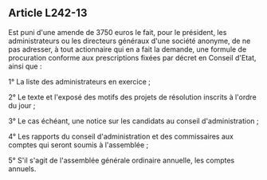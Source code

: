 Article L242-13
----
Est puni d'une amende de 3750 euros le fait, pour le président, les
administrateurs ou les directeurs généraux d'une société anonyme, de ne pas
adresser, à tout actionnaire qui en a fait la demande, une formule de
procuration conforme aux prescriptions fixées par décret en Conseil d'Etat,
ainsi que :

1° La liste des administrateurs en exercice ;

2° Le texte et l'exposé des motifs des projets de résolution inscrits à l'ordre
du jour ;

3° Le cas échéant, une notice sur les candidats au conseil d'administration ;

4° Les rapports du conseil d'administration et des commissaires aux comptes qui
seront soumis à l'assemblée ;

5° S'il s'agit de l'assemblée générale ordinaire annuelle, les comptes annuels.
